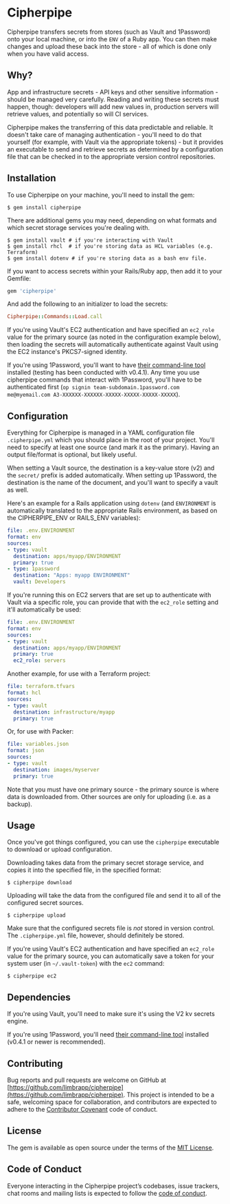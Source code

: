 # Cipherpipe

Cipherpipe transfers secrets from stores (such as Vault and 1Password) onto your local machine, or into the `ENV` of a Ruby app. You can then make changes and upload these back into the store - all of which is done only when you have valid access.

## Why?

App and infrastructure secrets - API keys and other sensitive information - should be managed very carefully. Reading and writing these secrets must happen, though: developers will add new values in, production servers will retrieve values, and potentially so will CI services.

Cipherpipe makes the transferring of this data predictable and reliable. It doesn't take care of managing authentication - you'll need to do that yourself (for example, with Vault via the appropriate tokens) - but it provides an executable to send and retrieve secrets as determined by a configuration file that can be checked in to the appropriate version control repositories.

## Installation

To use Cipherpipe on your machine, you'll need to install the gem:

    $ gem install cipherpipe

There are additional gems you may need, depending on what formats and which secret storage services you're dealing with.

    $ gem install vault # if you're interacting with Vault
    $ gem install rhcl  # if you're storing data as HCL variables (e.g. Terraform)
    $ gem install dotenv # if you're storing data as a bash env file.

If you want to access secrets within your Rails/Ruby app, then add it to your Gemfile:

```ruby
gem 'cipherpipe'
```

And add the following to an initializer to load the secrets:

```ruby
Cipherpipe::Commands::Load.call
```

If you're using Vault's EC2 authentication and have specified an `ec2_role` value for the primary source (as noted in the configuration example below), then loading the secrets will automatically authenticate against Vault using the EC2 instance's PKCS7-signed identity.

If you're using 1Password, you'll want to have [their command-line tool](https://support.1password.com/command-line-getting-started/) installed (testing has been conducted with v0.4.1). Any time you use cipherpipe commands that interact with 1Password, you'll have to be authenticated first (`op signin team-subdomain.1password.com me@myemail.com A3-XXXXXX-XXXXXX-XXXXX-XXXXX-XXXXX-XXXXX`).

## Configuration

Everything for Cipherpipe is managed in a YAML configuration file `.cipherpipe.yml` which you should place in the root of your project. You'll need to specify at least one source (and mark it as the primary). Having an output file/format is optional, but likely useful.

When setting a Vault source, the destination is a key-value store (v2) and the `secret/` prefix is added automatically. When setting up 1Password, the destination is the name of the document, and you'll want to specify a vault as well.

Here's an example for a Rails application using `dotenv` (and `ENVIRONMENT` is automatically translated to the appropriate Rails environment, as based on the CIPHERPIPE_ENV or RAILS_ENV variables):

```yml
file: .env.ENVIRONMENT
format: env
sources:
- type: vault
  destination: apps/myapp/ENVIRONMENT
  primary: true
- type: 1password
  destination: "Apps: myapp ENVIRONMENT"
  vault: Developers
```

If you're running this on EC2 servers that are set up to authenticate with Vault via a specific role, you can provide that with the `ec2_role` setting and it'll automatically be used:

```yml
file: .env.ENVIRONMENT
format: env
sources:
- type: vault
  destination: apps/myapp/ENVIRONMENT
  primary: true
  ec2_role: servers
```

Another example, for use with a Terraform project:

```yml
file: terraform.tfvars
format: hcl
sources:
- type: vault
  destination: infrastructure/myapp
  primary: true
```

Or, for use with Packer:

```yml
file: variables.json
format: json
sources:
- type: vault
  destination: images/myserver
  primary: true
```

Note that you must have one primary source - the primary source is where data is downloaded from. Other sources are only for uploading (i.e. as a backup).

## Usage

Once you've got things configured, you can use the `cipherpipe` executable to download or upload configuration.

Downloading takes data from the primary secret storage service, and copies it into the specified file, in the specified format:

    $ cipherpipe download

Uploading will take the data from the configured file and send it to all of the configured secret sources.

    $ cipherpipe upload

Make sure that the configured secrets file is _not_ stored in version control. The `.cipherpipe.yml` file, however, should definitely be stored.

If you're using Vault's EC2 authentication and have specified an `ec2_role` value for the primary source, you can automatically save a token for your system user (in `~/.vault-token`) with the `ec2` command:

    $ cipherpipe ec2

## Dependencies

If you're using Vault, you'll need to make sure it's using the V2 kv secrets engine.

If you're using 1Password, you'll need [their command-line tool](https://support.1password.com/command-line-getting-started/) installed (v0.4.1 or newer is recommended).

## Contributing

Bug reports and pull requests are welcome on GitHub at [https://github.com/limbrapp/cipherpipe](https://github.com/limbrapp/cipherpipe). This project is intended to be a safe, welcoming space for collaboration, and contributors are expected to adhere to the [Contributor Covenant](http://contributor-covenant.org) code of conduct.

## License

The gem is available as open source under the terms of the [MIT License](https://opensource.org/licenses/MIT).

## Code of Conduct

Everyone interacting in the Cipherpipe project’s codebases, issue trackers, chat rooms and mailing lists is expected to follow the [code of conduct](https://github.com/pat/cipherpipe/blob/master/CODE_OF_CONDUCT.md).
